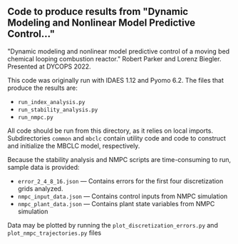 ## Code to produce results from "Dynamic Modeling and Nonlinear Model Predictive Control..."
"Dynamic modeling and nonlinear model predictive control of a moving bed
chemical looping combustion reactor." Robert Parker and Lorenz Biegler.
Presented at DYCOPS 2022.

This code was originally run with IDAES 1.12 and Pyomo 6.2.
The files that produce the results are:
- `run_index_analysis.py`
- `run_stability_analysis.py`
- `run_nmpc.py`

All code should be run from this directory, as it relies on local
imports.
Subdirectories `common` and `mbclc` contain utility code and code to
construct and initialize the MBCLC model, respectively.

Because the stability analysis and NMPC scripts are time-consuming to
run, sample data is provided:
- `error_2_4_8_16.json` &mdash; Contains errors for the first four discretization
grids analyzed.
- `nmpc_input_data.json` &mdash; Contains control inputs from NMPC simulation
- `nmpc_plant_data.json` &mdash; Contains plant state variables from NMPC
simulation

Data may be plotted by running the `plot_discretization_errors.py`
and `plot_nmpc_trajectories.py` files
